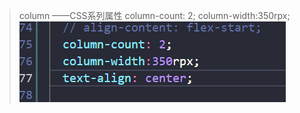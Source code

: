 > column ——CSS系列属性
> column-count: 2;
> column-width:350rpx;
> ![1722408381299](images/瀑布流/1722408381299.png)


